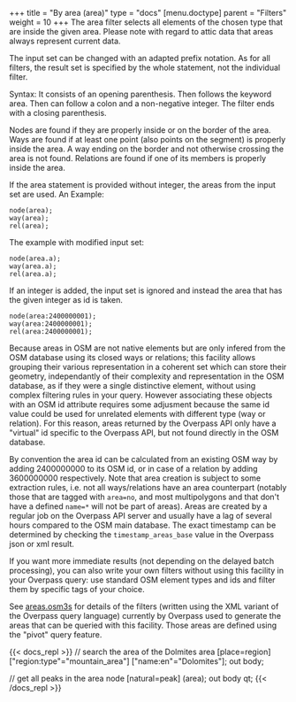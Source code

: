 +++
title = "By area (area)"
type = "docs"
[menu.doctype]
  parent = "Filters"
weight = 10
+++
The area filter selects all elements of the chosen type that are inside the given area. Please note with regard to attic data that areas always represent current data.

The input set can be changed with an adapted prefix notation. As for all filters, the result set is specified by the whole statement, not the individual filter.

Syntax: It consists of an opening parenthesis. Then follows the keyword area. Then can follow a colon and a non-negative integer. The filter ends with a closing parenthesis.

Nodes are found if they are properly inside or on the border of the area. Ways are found if at least one point (also points on the segment) is properly inside the area. A way ending on the border and not otherwise crossing the area is not found. Relations are found if one of its members is properly inside the area.

If the area statement is provided without integer, the areas from the input set are used. An Example:

    node(area);
    way(area);
    rel(area);

The example with modified input set:

    node(area.a);
    way(area.a);
    rel(area.a);

If an integer is added, the input set is ignored and instead the area that has the given integer as id is taken.

    node(area:2400000001);
    way(area:2400000001);
    rel(area:2400000001);

Because areas in OSM are not native elements but are only infered from the OSM database using its closed ways or relations; this facility allows grouping their various representation in a coherent set which can store their geometry, independantly of their complexity and representation in the OSM database, as if they were a single distinctive element, without using complex filtering rules in your query. However associating these objects with an OSM id attribute requires some adjusment because the same id value could be used for unrelated elements with different type (way or relation). For this reason, areas returned by the Overpass API only have a "virtual" id specific to the Overpass API, but not found directly in the OSM database.

By convention the area id can be calculated from an existing OSM way by adding 2400000000 to its OSM id, or in case of a relation by adding 3600000000 respectively. Note that area creation is subject to some extraction rules, i.e. not all ways/relations have an area counterpart (notably those that are tagged with `area=no`, and most multipolygons and that don't have a defined `name=*` will not be part of areas).
Areas are created by a regular job on the Overpass API server and usually have a lag of several hours compared to the OSM main database. The exact timestamp can be determined by checking the `timestamp_areas_base` value in the Overpass json or xml result.

If you want more immediate results (not depending on the delayed batch processing), you can also write your own filters without using this facility in your Overpass query: use standard OSM element types and ids and filter them by specific tags of your choice.

See [areas.osm3s](https://github.com/drolbr/Overpass-API/blob/master/rules/areas.osm3s) for details of the filters (written using the XML variant of the Overpass query language) currently by Overpass used to generate the areas that can be queried with this facility. Those areas are defined using the "pivot" query feature.

{{< docs_repl >}}
// search the area of the Dolmites
area
  [place=region]
  ["region:type"="mountain_area"]
  ["name:en"="Dolomites"];
out body;

// get all peaks in the area
node
  [natural=peak]
  (area);
out body qt;
{{< /docs_repl >}}
